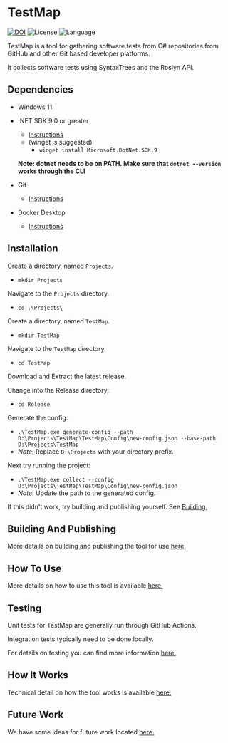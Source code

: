 ﻿
# TestMap
[![DOI](https://zenodo.org/badge/DOI/10.5281/zenodo.14262975.svg)](https://doi.org/10.5281/zenodo.14262975)
![License](https://img.shields.io/badge/License-MIT-yellow.svg)
![Language](https://img.shields.io/badge/Language-CSharp-blue.svg)



TestMap is a tool for gathering software tests from C# repositories from GitHub and other Git based developer platforms.

It collects software tests using SyntaxTrees and the Roslyn API.
## Dependencies

- Windows 11
- .NET SDK 9.0 or greater
  - [Instructions](https://dotnet.microsoft.com/en-us/download/dotnet/8.0)
  - (winget is suggested)
      - ```winget install Microsoft.DotNet.SDK.9```

  __Note: dotnet needs to be on PATH. Make sure that ```dotnet --version``` works through the CLI__

- Git
  - [Instructions](https://git-scm.com/downloads/win)
- Docker Desktop
  - [Instructions](https://docs.docker.com/get-started/introduction/get-docker-desktop/)


## Installation

Create a directory, named ```Projects```.
- ```mkdir Projects```

Navigate to the ```Projects``` directory.
- ```cd .\Projects\```

Create a directory, named ```TestMap```.
- ```mkdir TestMap```

Navigate to the `TestMap` directory.
- `cd TestMap`

Download and Extract the latest release.

Change into the Release directory:
- ```cd Release```

Generate the config:
- ```.\TestMap.exe generate-config --path D:\Projects\TestMap\TestMap\Config\new-config.json --base-path D:\Projects\TestMap```
- _Note_: Replace ```D:\Projects``` with your directory prefix.

Next try running the project:
- ```.\TestMap.exe collect --config D:\Projects\TestMap\TestMap\Config\new-config.json```
- _Note_: Update the path to the generated config.

If this didn't work, try building and publishing yourself. See [Building.](#building-and-publishing)

## Building And Publishing

More details on building and publishing the tool for use [here.](./Docs/BUILDING-PUBLISHING.md)

## How To Use

More details on how to use this tool is available [here.](./Docs/HOW-TO-USE.md)

## Testing

Unit tests for TestMap are generally run through GitHub Actions.

Integration tests typically need to be done locally.

For details on testing you can find more information [here.](./Docs/TESTING.md)


## How It Works

Technical detail on how the tool works is available [here.](./Docs/HOW-IT-WORKS.md)

## Future Work

We have some ideas for future work located [here.](./Docs/FUTURE-WORK.md)